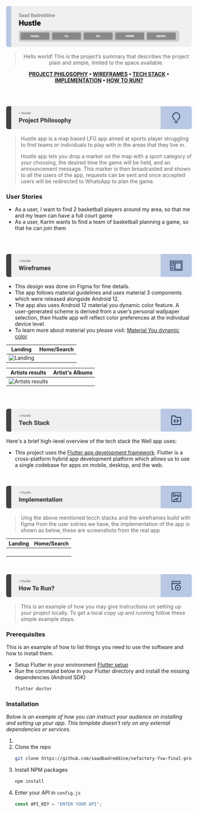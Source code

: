 <img src="./readme/title1.svg"/>

<div align="center">

> Hello world! This is the project’s summary that describes the project plain and simple, limited to the space available.

**[PROJECT PHILOSOPHY](https://github.com/saadbadreddine/sefactory-fsw-final-project/#-project-philosophy) • [WIREFRAMES](https://github.com/saadbadreddine/sefactory-fsw-final-project#-wireframes) • [TECH STACK](https://github.com/saadbadreddine/sefactory-fsw-final-project#-tech-stack) • [IMPLEMENTATION](https://github.com/saadbadreddine/sefactory-fsw-final-project#-impplementation) • [HOW TO RUN?](https://github.com/saadbadreddine/sefactory-fsw-final-project#-how-to-run)**

</div>

<br><br>

<img src="./readme/title2.svg"/>

> Hustle app is a map based LFG app aimed at sports player struggling to find teams or individuals to play with in the areas that they live in.
>
> Hustle app lets you drop a marker on the map with a sport category of your choosing, the desired time the game will be held, and an announcement message. This marker is then broadcasted and shown to all the users of the app, requests can be sent and once accepted users will be redirected to WhatsApp to plan the game.

### User Stories

- As a user, I want to find 2 basketball players around my area, so that me and my team can have a full court game
- As a user, Karim wants to find a team of basketball planning a game, so that he can join them

<br><br>

<img src="./readme/title3.svg"/>

- This design was done on Figma for fine details.
- The app follows material guidelines and uses material 3 components which were released alongside Android 12.
- The app also uses Android 12 material you dynamic color feature. A user-generated scheme is derived from a user’s personal wallpaper selection, then Hustle app will reflect color preferences at the individual device level.
- To learn more about material you please visit: [Material You dynamic color](https://m3.material.io/styles/color/dynamic-color/overview)

| Landing      | Home/Search |
| ------------ | ----------- |
| ![Landing]() |

| Artists results      | Artist's Albums |
| -------------------- | --------------- |
| ![Artists results]() |

<br><br>

<img src="./readme/title4.svg"/>

Here's a brief high-level overview of the tech stack the Well app uses:

- This project uses the [Flutter app development framework](https://flutter.dev/). Flutter is a cross-platform hybrid app development platform which allows us to use a single codebase for apps on mobile, desktop, and the web.

<br><br>
<img src="./readme/title5.svg"/>

> Uing the above mentioned tecch stacks and the wireframes build with figma from the user sotries we have, the implementation of the app is shown as below, these are screenshots from the real app

| Landing | Home/Search |
| ------- | ----------- |
| ![]()   |

<br><br>
<img src="./readme/title6.svg"/>

> This is an example of how you may give instructions on setting up your project locally.
> To get a local copy up and running follow these simple example steps.

### Prerequisites

This is an example of how to list things you need to use the software and how to install them.

- Setup Flutter in your environment [Flutter setup](https://docs.flutter.dev/get-started/install)
- Run the command below in your Flutter directory and install the missing dependencies (Android SDK)
  ```sh
  flutter doctor
  ```

### Installation

_Below is an example of how you can instruct your audience on installing and setting up your app. This template doesn't rely on any external dependencies or services._

1. 
2. Clone the repo
   ```sh
   git clone https://github.com/saadbadreddine/sefactory-fsw-final-project.git
   ```
3. Install NPM packages
   ```sh
   npm install
   ```
4. Enter your API in `config.js`
   ```js
   const API_KEY = "ENTER YOUR API";
   ```
